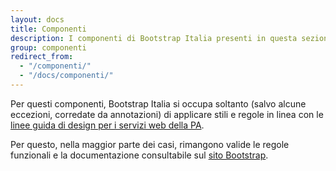 ```yaml
---
layout: docs
title: Componenti
description: I componenti di Bootstrap Italia presenti in questa sezione sono già presenti nativamente nella libreria Bootstrap.
group: componenti
redirect_from:
  - "/componenti/"
  - "/docs/componenti/"
---
```


Per questi componenti, Bootstrap Italia si occupa soltanto (salvo alcune eccezioni, corredate da annotazioni) di applicare stili e regole in linea con le [linee guida di design per i servizi web della PA](https://design-italia.readthedocs.io/it/stable/index.html).

Per questo, nella maggior parte dei casi, rimangono valide le regole funzionali e la documentazione consultabile sul [sito Bootstrap](https://getbootstrap.com/docs/4.0/components/).
